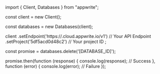 import { Client, Databases } from "appwrite";

const client = new Client();

const databases = new Databases(client);

client
    .setEndpoint('https://<REGION>.cloud.appwrite.io/v1') // Your API Endpoint
    .setProject('5df5acd0d48c2') // Your project ID
;

const promise = databases.delete('[DATABASE_ID]');

promise.then(function (response) {
    console.log(response); // Success
}, function (error) {
    console.log(error); // Failure
});